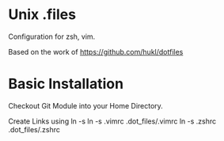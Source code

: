 Unix .files
========

Configuration for zsh, vim.

Based on the work of https://github.com/hukl/dotfiles

Basic Installation
===================

Checkout Git Module into your Home Directory.

Create Links using ln -s
ln -s .vimrc .dot_files/.vimrc
ln -s .zshrc .dot_files/.zshrc



